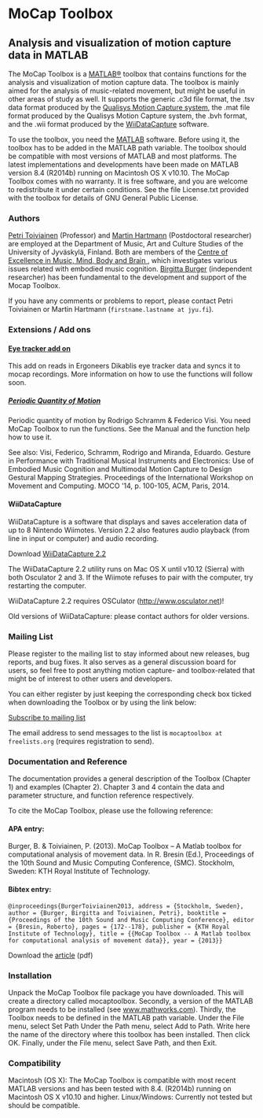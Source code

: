 # MoCap Toolbox

## Analysis and visualization of motion capture data in MATLAB

The MoCap Toolbox is a [MATLAB®](http://www.mathworks.com/) toolbox that contains functions for the analysis and visualization of motion capture data. The toolbox is mainly aimed for the analysis of music-related movement, but might be useful in other areas of study as well. It supports the generic .c3d file format, the .tsv data format produced by the [Qualisys Motion Capture system](http://www.qualisys.com/), the .mat file format produced by the Qualisys Motion Capture system, the .bvh format, and the .wii format produced by the [WiiDataCapture](https://www.jyu.fi/hytk/fi/laitokset/mutku/en/research/materials/mocaptoolbox#wiidatacapture-2-1) software.

To use the toolbox, you need the [MATLAB]((http://www.mathworks.com/)) software. Before using it, the toolbox has to be added in the MATLAB path variable. The toolbox should be compatible with most versions of MATLAB and most platforms. The latest implementations and developments have been made on MATLAB version 8.4 (R2014b) running on Macintosh OS X v10.10. The MoCap Toolbox comes with no warranty. It is free software, and you are welcome to redistribute it under certain conditions. See the file License.txt provided with the toolbox for details of GNU General Public License.

 

### Authors
[Petri Toiviainen](http://users.jyu.fi/~ptoiviai/) (Professor) and [Martin Hartmann](http://users.jyu.fi/~maarhart/) (Postdoctoral researcher) are employed at the Department of Music, Art and Culture Studies of the University of Jyväskylä, Finland. Both are members of the [Centre of Excellence in Music, Mind, Body and Brain
](https://www.aka.fi/en/research-funding/programmes-and-other-funding-schemes/finnish-centres-of-excellence/new-centres-of-excellence/centre-of-excellence-in-music-mind-body-and-brain/), which investigates various issues related with embodied music cognition. [Birgitta Burger](https://www.linkedin.com/in/birgitta-burger/) (independent researcher) has been fundamental to the development and support of the Mocap Toolbox.

If you have any comments or problems to report, please contact Petri Toiviainen or Martin Hartmann (`firstname.lastname at jyu.fi`).
 
### Extensions / Add ons

#### [Eye tracker add on](https://github.com/mocaptoolbox/EyetrackerAddOn)
This add on reads in Ergoneers Dikablis eye tracker data and syncs it to mocap recordings. More information on how to use the functions will follow soon.

##### [Periodic Quantity of Motion]()

Periodic quantity of motion by Rodrigo Schramm & Federico Visi. You need MoCap Toolbox to run the functions. See the Manual and the function help how to use it.

See also: Visi, Federico, Schramm, Rodrigo and Miranda, Eduardo. Gesture in Performance with Traditional Musical Instruments and Electronics: Use of Embodied Music Cognition and Multimodal Motion Capture to Design Gestural Mapping Strategies. Proceedings of the International Workshop on Movement and Computing. MOCO '14, p. 100-105, ACM, Paris, 2014.

#### WiiDataCapture

WiiDataCapture is a software that displays and saves acceleration data of up to 8 Nintendo Wiimotes. Version 2.2 also features audio playback (from line in input or computer) and audio recording.

Download [WiiDataCapture 2.2](https://www.jyu.fi/hytk/fi/laitokset/mutku/en/research/materials/mocaptoolbox/WiiDataCaptureDownload2.1)

The WiiDataCapture 2.2 utility runs on Mac OS X until v10.12 (Sierra) with both Osculator 2 and 3. If the Wiimote refuses to pair with the computer, try restarting the computer.

WiiDataCapture 2.2 requires OSCulator (http://www.osculator.net)!
 
Old versions of WiiDataCapture: please contact authors for older versions.

### Mailing List
Please register to the mailing list to stay informed about new releases, bug reports, and bug fixes. It also serves as a general discussion board for users, so feel free to post anything motion capture- and toolbox-related that might be of interest to other users and developers.

You can either register by just keeping the corresponding check box ticked when downloading the Toolbox or by using the link below:

[Subscribe to mailing list](https://www.jyu.fi/hytk/fi/laitokset/mutku/en/research/materials/mocaptoolbox/formtosubscribe)

The email address to send messages to the list is `mocaptoolbox at freelists.org` (requires registration to send).

 

### Documentation and Reference
The documentation provides a general description of the Toolbox (Chapter 1) and examples (Chapter 2). Chapter 3 and 4 contain the data and parameter structure, and function reference respectively.

 

To cite the MoCap Toolbox, please use the following reference:

#### APA entry:
Burger, B. & Toiviainen, P. (2013). MoCap Toolbox – A Matlab toolbox for computational analysis of movement data. In R. Bresin (Ed.), Proceedings of the 10th Sound and Music Computing Conference, (SMC). Stockholm, Sweden: KTH Royal Institute of Technology.
#### Bibtex entry:
`@inproceedings{BurgerToiviainen2013,
address = {Stockholm, Sweden},
author = {Burger, Birgitta and Toiviainen, Petri},
booktitle = {Proceedings of the 10th Sound and Music Computing Conference},
editor = {Bresin, Roberto},
pages = {172--178},
publisher = {KTH Royal Institute of Technology},
title = {{MoCap Toolbox -- A Matlab toolbox for computational analysis of movement data}},
year = {2013}}`

Download the [article](https://www.jyu.fi/hytk/fi/laitokset/mutku/en/research/materials/mocaptoolbox/MocapToolboxProceeding) (pdf)

 

### Installation
Unpack the MoCap Toolbox file package you have downloaded. This will create a directory called mocaptoolbox. Secondly, a version of the MATLAB program needs to be installed (see www.mathworks.com). Thirdly, the Toolbox needs to be defined in the MATLAB path variable. Under the File menu, select Set Path Under the Path menu, select Add to Path. Write here the name of the directory where this toolbox has been installed. Then click OK. Finally, under the File menu, select Save Path, and then Exit.

 

### Compatibility
Macintosh (OS X): The MoCap Toolbox is compatible with most recent MATLAB versions and has been tested with 8.4. (R2014b) running on Macintosh OS X v10.10 and higher. 
Linux/Windows: Currently not tested but should be compatible.

